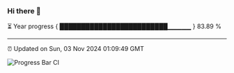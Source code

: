 ### Hi there 👋

⏳ Year progress { █████████████████████████▁▁▁▁▁ } 83.89 %

---

⏰ Updated on Sun, 03 Nov 2024 01:09:49 GMT

![Progress Bar CI](https://github.com/liununu/liununu/workflows/Progress%20Bar%20CI/badge.svg)
